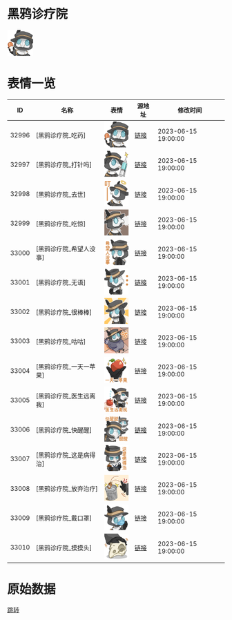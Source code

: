 # 黑鸦诊疗院

<img src="./cover.png" height="60" alt="cover" />

# 表情一览

|ID|名称|表情|源地址|修改时间|
|----|----|----|----|----|
|32996|[黑鸦诊疗院_吃药]|<img src="./pic/032996_%5B黑鸦诊疗院_吃药%5D.png" height="60" alt="吃药"/>|[链接](https://i0.hdslb.com/bfs/garb/1ae690d892baa0a968e491ea1acaca1d9967d5a9.png)|2023-06-15 19:00:00|
|32997|[黑鸦诊疗院_打针吗]|<img src="./pic/032997_%5B黑鸦诊疗院_打针吗%5D.png" height="60" alt="打针吗"/>|[链接](https://i0.hdslb.com/bfs/garb/21b4567868a38ee6849f9c02af21e42726ac75a6.png)|2023-06-15 19:00:00|
|32998|[黑鸦诊疗院_去世]|<img src="./pic/032998_%5B黑鸦诊疗院_去世%5D.png" height="60" alt="去世"/>|[链接](https://i0.hdslb.com/bfs/garb/70de3f917d2b80ec35a7ed3587cc9bb03912f4a6.png)|2023-06-15 19:00:00|
|32999|[黑鸦诊疗院_吃惊]|<img src="./pic/032999_%5B黑鸦诊疗院_吃惊%5D.png" height="60" alt="吃惊"/>|[链接](https://i0.hdslb.com/bfs/garb/c389d2db77d7177b27c73e460f525cb3205313ce.png)|2023-06-15 19:00:00|
|33000|[黑鸦诊疗院_希望人没事]|<img src="./pic/033000_%5B黑鸦诊疗院_希望人没事%5D.png" height="60" alt="希望人没事"/>|[链接](https://i0.hdslb.com/bfs/garb/af82c14b10c5803ade931504470f7319693ce26c.png)|2023-06-15 19:00:00|
|33001|[黑鸦诊疗院_无语]|<img src="./pic/033001_%5B黑鸦诊疗院_无语%5D.png" height="60" alt="无语"/>|[链接](https://i0.hdslb.com/bfs/garb/e98c417c9de50595c68b1afc5750dde8468a416c.png)|2023-06-15 19:00:00|
|33002|[黑鸦诊疗院_很棒棒]|<img src="./pic/033002_%5B黑鸦诊疗院_很棒棒%5D.png" height="60" alt="很棒棒"/>|[链接](https://i0.hdslb.com/bfs/garb/14e6a82c2f6046ae891b9913ea1651b96074efb3.png)|2023-06-15 19:00:00|
|33003|[黑鸦诊疗院_咕咕]|<img src="./pic/033003_%5B黑鸦诊疗院_咕咕%5D.png" height="60" alt="咕咕"/>|[链接](https://i0.hdslb.com/bfs/garb/67910d4fd9a7ffbbda3487a4193ccee0383918b8.png)|2023-06-15 19:00:00|
|33004|[黑鸦诊疗院_一天一苹果]|<img src="./pic/033004_%5B黑鸦诊疗院_一天一苹果%5D.png" height="60" alt="一天一苹果"/>|[链接](https://i0.hdslb.com/bfs/garb/21f0bd3625cb46f95df7403ada698a56d0f4457e.png)|2023-06-15 19:00:00|
|33005|[黑鸦诊疗院_医生远离我]|<img src="./pic/033005_%5B黑鸦诊疗院_医生远离我%5D.png" height="60" alt="医生远离我"/>|[链接](https://i0.hdslb.com/bfs/garb/345680fe366e71069cf1d65a7f705c04cd4250ab.png)|2023-06-15 19:00:00|
|33006|[黑鸦诊疗院_快醒醒]|<img src="./pic/033006_%5B黑鸦诊疗院_快醒醒%5D.png" height="60" alt="快醒醒"/>|[链接](https://i0.hdslb.com/bfs/garb/8f39cccb381cd996afb43b17116a9bb68eafffec.png)|2023-06-15 19:00:00|
|33007|[黑鸦诊疗院_这是病得治]|<img src="./pic/033007_%5B黑鸦诊疗院_这是病得治%5D.png" height="60" alt="这是病得治"/>|[链接](https://i0.hdslb.com/bfs/garb/e45b207e968968330d0c3546f583f74d9a6ab497.png)|2023-06-15 19:00:00|
|33008|[黑鸦诊疗院_放弃治疗]|<img src="./pic/033008_%5B黑鸦诊疗院_放弃治疗%5D.png" height="60" alt="放弃治疗"/>|[链接](https://i0.hdslb.com/bfs/garb/34d0971a65ef0eca7e482b8281d2c0aee0f793d3.png)|2023-06-15 19:00:00|
|33009|[黑鸦诊疗院_戴口罩]|<img src="./pic/033009_%5B黑鸦诊疗院_戴口罩%5D.png" height="60" alt="戴口罩"/>|[链接](https://i0.hdslb.com/bfs/garb/71ab10bbdd525a770842ade201d0aa7206d4955a.png)|2023-06-15 19:00:00|
|33010|[黑鸦诊疗院_摸摸头]|<img src="./pic/033010_%5B黑鸦诊疗院_摸摸头%5D.png" height="60" alt="摸摸头"/>|[链接](https://i0.hdslb.com/bfs/garb/a01876f6081ff5b933adf96dc7109585ae8c5fec.png)|2023-06-15 19:00:00|

# 原始数据

[跳转](./raw.json)

